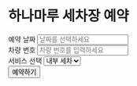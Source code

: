<!DOCTYPE html>
<html lang="ko">
<head>
    <meta charset="UTF-8">
    <meta name="viewport" content="width=device-width, initial-scale=1.0">
    <title>하나마루 세차장 예약</title>
    <link rel="stylesheet" href="styles.css">
    <link rel="stylesheet" href="https://cdn.jsdelivr.net/npm/flatpickr/dist/flatpickr.min.css">
</head>
<body>
    <div class="container">
        <h1>하나마루 세차장 예약</h1>
        <div class="booking-form">
            <div class="form-group">
                <label for="date">예약 날짜</label>
                <input type="text" id="date" class="date-picker" placeholder="날짜를 선택하세요">
            </div>
            <div class="form-group">
                <label for="carNumber">차량 번호</label>
                <input type="text" id="carNumber" placeholder="차량 번호를 입력하세요">
            </div>
            <div class="form-group">
                <label for="service">서비스 선택</label>
                <select id="service">
                    <option value="interior">내부 세차</option>
                </select>
            </div>
            <button id="submitBtn" class="submit-btn">예약하기</button>
        </div>
        <div id="bookingStatus" class="booking-status"></div>
    </div>
    <script src="https://cdn.jsdelivr.net/npm/flatpickr"></script>
    <script src="https://cdn.jsdelivr.net/npm/flatpickr/dist/l10n/ko.js"></script>
    <script src="script.js"></script>
</body>
</html> 
